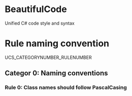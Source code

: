 # BeautifulCode
Unified C# code style and syntax

# Rule naming convention

UCS_CATEGORYNUMBER_RULENUMBER

## Categor 0: Naming conventions

### Rule 0: Class names should follow PascalCasing
